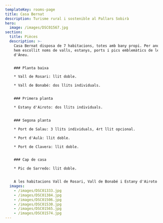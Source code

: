 ```yaml
---
templateKey: rooms-page
title: Casa Bernat
description: Turisme rural i sostenible al Pallars Sobirà
hero:
  image: /images/DSC01567.jpg
section:
  title: Pièces
  description: >-
    Casa Bernat disposa de 7 habitacions, totes amb bany propi. Per anomenar-les
    hem escollit noms de valls, estanys, ports i pics emblemàtics de les Valls
    d'Àneu.


    ### Planta baixa

    * Vall de Rosari: llit doble.

    * Vall de Bonabé: dos llits individuals.


    ### Primera planta

    * Estany d'Airoto: dos llits individuals.


    ### Segona planta

    * Port de Salau: 3 llits individuals, 4rt llit opcional.

    * Port d'Aulà: llit doble.

    * Port de Clavera: llit doble.


    ### Cap de casa

    * Pic de Sarredo: llit doble.


    A les habitacions Vall de Rosari, Vall de Bonabé i Estany d'Airoto hi poden accedir cadires de rodes. En cas d'hostes amb mobilitat reduïda, consulteu prèviament les condicions daccessibilitat
  images:
    - /images/DSC01333.jpg
    - /images/DSC01384.jpg
    - /images/DSC01506.jpg
    - /images/DSC01530.jpg
    - /images/DSC01565.jpg
    - /images/DSC01574.jpg
---
```


